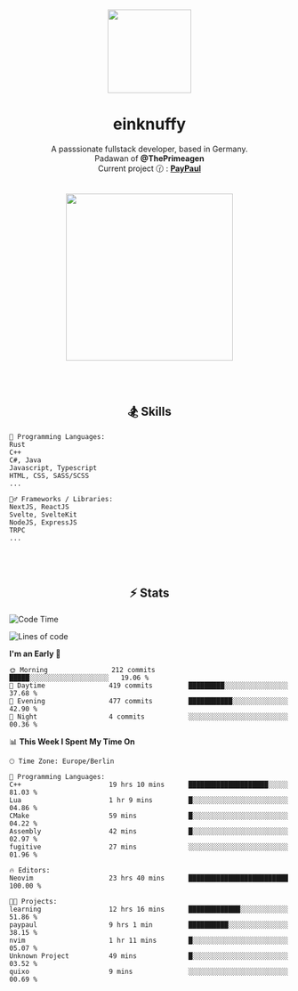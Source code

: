 <p align="center">
   <br />
   <a href="https://github.com/einKnuffy" target="_blank"><img width="150px" src="https://avatars.githubusercontent.com/u/66639485?s=400&u=fc9b6f7cbddb6dfbb93dc63483f7fc7aee75ac2e&v=4" /></a>
   <h1 align="center"><b>einknuffy</b></h1>
   <p align="center">A passsionate fullstack developer, based in Germany. <br/>
   Padawan of <b>@ThePrimeagen</b> <br/>
   Current project 🕜 : <b><a href="https://github.com/einKnuffy/paypaul">PayPaul</a></b><br/><br/>
      
   <p align="center">
      <img src="https://lanyard.cnrad.dev/api/675737917200662539" alt="" width="300px" /></p>
   </p>
</p>

<br/><br/>

<p align="center">
     <h2 align="center"><b>🏂 Skills</b></h2>
      <p align="center">
<!-- <p align="center"><b>That's it. Thanks for reading my profile 🤓</b></p>
<p align="center">
<img align="center" width="150px" src="https://i.kym-cdn.com/entries/icons/facebook/000/016/546/hidethepainharold.jpg" /></p><br/><br/> -->

```text
💬 Programming Languages:
Rust
C++
C#, Java
Javascript, Typescript
HTML, CSS, SASS/SCSS
...

🤹‍♂️ Frameworks / Libraries:
NextJS, ReactJS
Svelte, SvelteKit
NodeJS, ExpressJS
TRPC
...
```
</p>
</p>

<br/><br/>

<p align="center">
    <h2 align="center"><b>⚡ Stats</b></h2>
    <p align="center">

<!--START_SECTION:waka-->
![Code Time](http://img.shields.io/badge/Code%20Time-27%20hrs%2044%20mins-blue)

![Lines of code](https://img.shields.io/badge/From%20Hello%20World%20I%27ve%20Written-8.1%20million%20lines%20of%20code-blue)

**I'm an Early 🐤** 

```text
🌞 Morning                212 commits         █████░░░░░░░░░░░░░░░░░░░░   19.06 % 
🌆 Daytime                419 commits         █████████░░░░░░░░░░░░░░░░   37.68 % 
🌃 Evening                477 commits         ███████████░░░░░░░░░░░░░░   42.90 % 
🌙 Night                  4 commits           ░░░░░░░░░░░░░░░░░░░░░░░░░   00.36 % 
```


📊 **This Week I Spent My Time On** 

```text
🕑︎ Time Zone: Europe/Berlin

💬 Programming Languages: 
C++                      19 hrs 10 mins      ████████████████████░░░░░   81.03 % 
Lua                      1 hr 9 mins         █░░░░░░░░░░░░░░░░░░░░░░░░   04.86 % 
CMake                    59 mins             █░░░░░░░░░░░░░░░░░░░░░░░░   04.22 % 
Assembly                 42 mins             █░░░░░░░░░░░░░░░░░░░░░░░░   02.97 % 
fugitive                 27 mins             ░░░░░░░░░░░░░░░░░░░░░░░░░   01.96 % 

🔥 Editors: 
Neovim                   23 hrs 40 mins      █████████████████████████   100.00 % 

🐱‍💻 Projects: 
learning                 12 hrs 16 mins      █████████████░░░░░░░░░░░░   51.86 % 
paypaul                  9 hrs 1 min         ██████████░░░░░░░░░░░░░░░   38.15 % 
nvim                     1 hr 11 mins        █░░░░░░░░░░░░░░░░░░░░░░░░   05.07 % 
Unknown Project          49 mins             █░░░░░░░░░░░░░░░░░░░░░░░░   03.52 % 
quixo                    9 mins              ░░░░░░░░░░░░░░░░░░░░░░░░░   00.69 % 
```


<!--END_SECTION:waka-->

   </p>
</p>

<br/>
